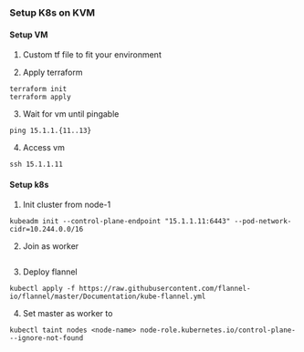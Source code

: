 ### Setup K8s on KVM 


#### Setup VM
1. Custom tf file to fit your environment

2. Apply terraform
```
terraform init
terraform apply
```

3. Wait for vm until pingable
```
ping 15.1.1.{11..13}
```

4. Access vm
```
ssh 15.1.1.11
```

#### Setup k8s 
1. Init cluster from node-1
```
kubeadm init --control-plane-endpoint "15.1.1.11:6443" --pod-network-cidr=10.244.0.0/16
```

2. Join as worker
```

```

3. Deploy flannel
```
kubectl apply -f https://raw.githubusercontent.com/flannel-io/flannel/master/Documentation/kube-flannel.yml

```

4. Set master as worker to
```
kubectl taint nodes <node-name> node-role.kubernetes.io/control-plane- --ignore-not-found
```
